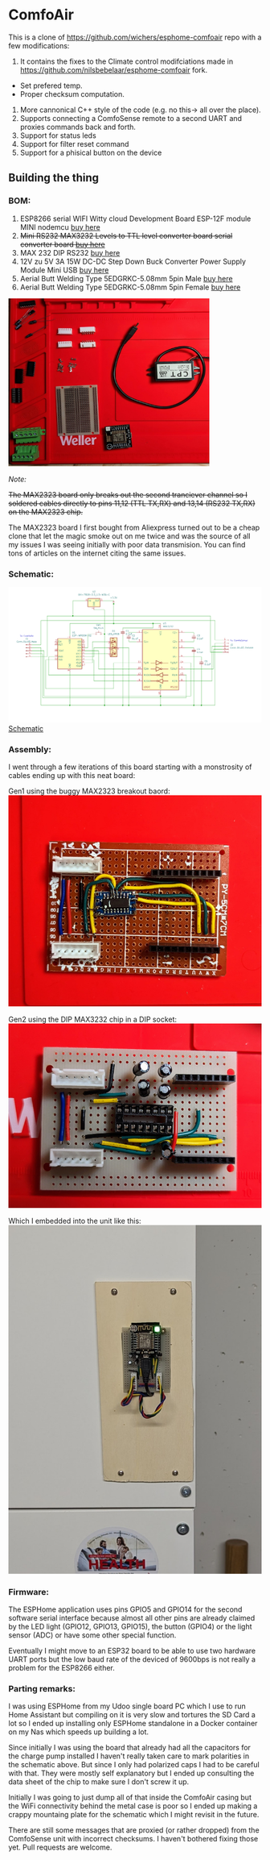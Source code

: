 # ComfoAir
This is a clone of https://github.com/wichers/esphome-comfoair repo with a few modifications:

1. It contains the fixes to the Climate control modifciations made in https://github.com/nilsbebelaar/esphome-comfoair fork. 
  - Set prefered temp.
  - Proper checksum computation.
1. More cannonical C++ style of the code (e.g. no this-> all over the place). 
1. Supports connecting a ComfoSense remote to a second UART and proxies commands back and forth.
1. Support for status leds
1. Support for filter reset command
1. Support for a phisical button on the device

## Building the thing

### BOM:

1. ESP8266 serial WIFI Witty cloud Development Board ESP-12F module MINI nodemcu [buy here](https://www.aliexpress.com/item/32832264128.html)
2. ~~Mini RS232 MAX3232 Levels to TTL level converter board serial converter board  [buy here](https://www.aliexpress.com/item/32261741207.html)~~
3. MAX 232 DIP RS232 [buy here](https://www.reichelt.com/ch/de/rs232-2-treiber-2-empfaenger-dil-16-max-232-dip-p11216.html)
4. 12V zu 5V 3A 15W DC-DC Step Down Buck Converter Power Supply Module Mini USB [buy here](https://www.aliexpress.com/item/33032878289.html)
5. Aerial Butt Welding Type 5EDGRKC-5.08mm 5pin Male [buy here](https://www.aliexpress.com/item/1005003988825751.html)
6. Aerial Butt Welding Type 5EDGRKC-5.08mm 5pin Female [buy here](https://www.aliexpress.com/item/1005003988825751.html)

<img src="doc/bom.jpg" width="400" height="333">

*Note:*

~~The MAX2323 board only breaks out the second tranciever channel so I soldered cables directly to pins 11,12 (TTL TX,RX) and 13,14 (RS232 TX,RX) on the MAX2323 chip.~~

The MAX2323 board I first bought from Aliexpress turned out to be a cheap clone that let the magic smoke out on me twice and was the source of all my issues I was seeing initially with poor data transmision. You can find tons of articles on the internet citing the same issues.

### Schematic:

![Schematic](doc/schematic.png)
[Schematic](doc/esp_comfoair.pdf)

### Assembly:

I went through a few iterations of this board starting with a monstrosity of cables ending up with this neat board:

Gen1 using the buggy MAX2323 breakout baord:
![Gen1](doc/gen1.jpg)

Gen2 using the DIP MAX3232 chip in a DIP socket:
![Gen2](doc/gen2.jpg)

Which I embedded into the unit like this:
![Installed](doc/installed.jpg)

### Firmware:

The ESPHome application uses pins GPIO5 and GPIO14 for the second software serial interface because almost all other pins are already claimed by the LED light (GPIO12, GPIO13, GPIO15), the button (GPIO4) or the light sensor (ADC) or have some other special function.

Eventually I might move to an ESP32 board to be able to use two hardware UART ports but the low baud rate of the deviced of 9600bps is not really a problem for the ESP8266 either.

### Parting remarks:

I was using ESPHome from my Udoo single board PC which I use to run Home Assistant but compiling on it is very slow and tortures the SD Card a lot so I ended up installing only ESPHome standalone in a Docker container on my Nas which speeds up building a lot.

Since initially I was using the board that already had all the capacitors for the charge pump installed I haven't really taken care to mark polarities in the schematic above. But since I only had polarized caps I had to be careful with that. They were mostly self explanatory but I ended up consulting the data sheet of the chip to make sure I don't screw it up.

Initially I was going to just dump all of that inside the ComfoAir casing but the WiFi connectivity behind the metal case is poor so I ended up making a crappy mountaing plate for the schematic which I might revisit in the future.

There are still some messages that are proxied (or rather dropped) from the ComfoSense unit with incorrect checksums. I haven't bothered fixing those yet. Pull requests are welcome.
